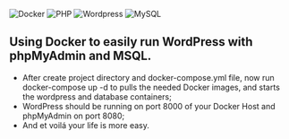 ![Docker](https://img.shields.io/badge/Docker-2CA5E0?style=for-the-badge&logo=docker&logoColor=white) ![PHP](https://img.shields.io/badge/PHP-777BB4?style=for-the-badge&logo=php&logoColor=white) ![Wordpress]({https://img.shields.io/badge/Wordpress-21759B?style=for-the-badge&logo=wordpress&logoColor=white}) ![MySQL](https://img.shields.io/badge/mysql-%2300f.svg?style=for-the-badge&logo=mysql&logoColor=white)

## Using Docker to easily run WordPress with phpMyAdmin and MSQL.

- After create project directory and docker-compose.yml file, now run docker-compose up -d to pulls the needed Docker images, and starts the wordpress and database containers;
- WordPress should be running on port 8000 of your Docker Host and phpMyAdmin on port 8080;
- And et voilá your life is more easy.
